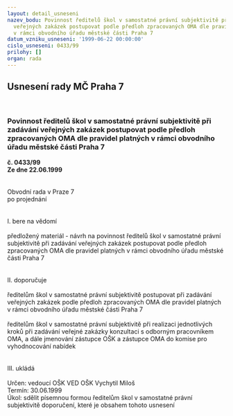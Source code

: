 ```yaml
---
layout: detail_usneseni
nazev_bodu: Povinnost ředitelů škol v samostatné právní subjektivitě při zadávání
  veřejných zakázek postupovat podle předloh zpracovaných OMA dle pravidel platných
  v rámci obvodního úřadu městské části Praha 7
datum_vzniku_usneseni: '1999-06-22 00:00:00'
cislo_usneseni: 0433/99
prilohy: []
organ: rada
---
```

<div id="ucUsn_pList" class="usn">
	<span><h2>Usnesení rady MČ Praha 7 </h2>
<br></span><div class="standBody">
<span><h3>Povinnost ředitelů škol v samostatné právní subjektivitě při zadávání veřejných zakázek postupovat podle předloh zpracovaných OMA dle pravidel platných v rámci obvodního úřadu městské části Praha 7</h3></span><div class="center">
		<strong>č. 0433/99</strong><br>
	</div>
<div class="center">
		<strong>Ze dne 22.06.1999</strong><br><br>
	</div>
<br>Obvodní rada v Praze 7<br>po projednání<br><br><br>I.	bere na vědomí<br><br> předložený materiál - návrh na povinnost ředitelů škol v samostatné právní subjektivitě při zadávání veřejných zakázek postupovat podle předloh zpracovaných OMA dle pravidel platných v rámci obvodního úřadu městské části Praha 7<br><br><br>II.	doporučuje<br><br>ředitelům škol v samostatné právní subjektivitě postupovat při zadávání veřejných zakázek podle předloh zpracovaných OMA dle pravidel platných v rámci obvodního úřadu městské části Praha 7<br><br>ředitelům škol v samostatné právní subjektivitě při realizaci jednotlivých kroků při zadávání veřejné zakázky konzultaci s odborným pracovníkem OMA, a dále jmenování zástupce OŠK a zástupce OMA do komise pro vyhodnocování nabídek<br><br><br>III.	ukládá <br><br> Určen:	vedoucí OŠK	VED OŠK Vychytil Miloš<br>Termín: 30.06.1999<br>Úkol:	sdělit písemnou formou ředitelům škol v samostatné právní subjektivitě doporučení, které je obsahem tohoto usnesení <br> <br>
</div>
</div>